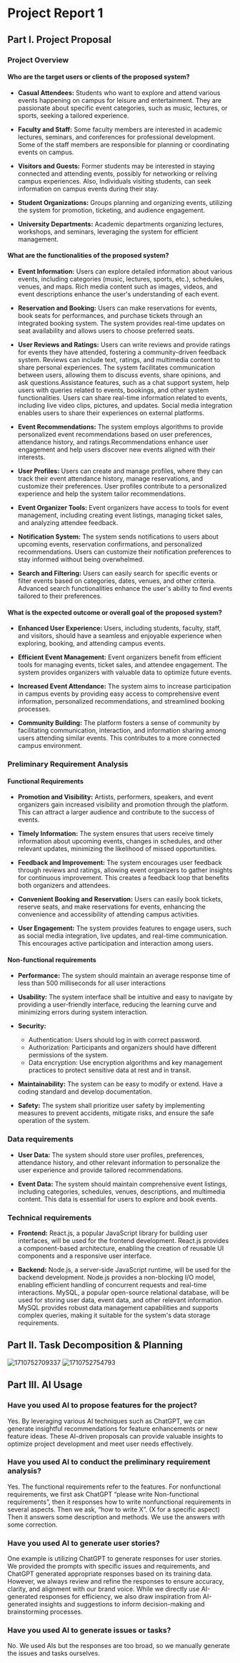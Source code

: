 # Project Report 1

## Part I. Project Proposal

### Project Overview

#### Who are the target users or clients of the proposed system?

* **Casual Attendees:**
 Students who want to explore and attend various events happening on campus for leisure and entertainment. They are passionate about specific event categories, such as music, lectures, or sports, seeking a tailored experience.

* **Faculty and Staff:**
 Some faculty members are interested in academic lectures, seminars, and conferences for professional development. Some of the staff members are responsible for planning or coordinating events on campus.

* **Visitors and Guests:**
 Former students may be interested in staying connected and attending events, possibly for networking or reliving campus experiences. Also, Individuals visiting students, can seek information on campus events during their stay.

* **Student Organizations:**
  Groups planning and organizing events, utilizing the system for promotion, ticketing, and audience engagement.

* **University Departments:**
  Academic departments organizing lectures, workshops, and seminars, leveraging the system for efficient management.

#### What are the functionalities of the proposed system?

* **Event Information:**
  Users can explore detailed information about various events, including categories (music, lectures, sports, etc.), schedules, venues, and maps. Rich media content such as images, videos, and event descriptions enhance the user's understanding of each event.
  
* **Reservation and Booking:**
  Users can make reservations for events, book seats for performances, and purchase tickets through an integrated booking system. The system provides real-time updates on seat availability and allows users to choose preferred seats.

* **User Reviews and Ratings:**
  Users can write reviews and provide ratings for events they have attended, fostering a community-driven feedback system. Reviews can include text, ratings, and multimedia content to share personal experiences. The system facilitates communication between users, allowing them to discuss events, share opinions, and ask questions.Assistance features, such as a chat support system, help users with queries related to events, bookings, and other system functionalities. Users can share real-time information related to events, including live video clips, pictures, and updates. Social media integration enables users to share their experiences on external platforms.

* **Event Recommendations:**
  The system employs algorithms to provide personalized event recommendations based on user preferences, attendance history, and ratings.Recommendations enhance user engagement and help users discover new events aligned with their interests.

* **User Profiles:**
  Users can create and manage profiles, where they can track their event attendance history, manage reservations, and customize their preferences. User profiles contribute to a personalized experience and help the system tailor recommendations.

* **Event Organizer Tools:**
  Event organizers have access to tools for event management, including creating event listings, managing ticket sales, and analyzing attendee feedback.

* **Notification System:**
  The system sends notifications to users about upcoming events, reservation confirmations, and personalized recommendations. Users can customize their notification preferences to stay informed without being overwhelmed.

* **Search and Filtering:**
  Users can easily search for specific events or filter events based on categories, dates, venues, and other criteria. Advanced search functionalities enhance the user's ability to find events tailored to their preferences.

#### What is the expected outcome or overall goal of the proposed system?

* **Enhanced User Experience:**
  Users, including students, faculty, staff, and visitors, should have a seamless and enjoyable experience when exploring, booking, and attending campus events.

* **Efficient Event Management:**
  Event organizers benefit from efficient tools for managing events, ticket sales, and attendee engagement. The system provides organizers with valuable data to optimize future events.

* **Increased Event Attendance:**
  The system aims to increase participation in campus events by providing easy access to comprehensive event information, personalized recommendations, and streamlined booking processes.

* **Community Building:**
  The platform fosters a sense of community by facilitating communication, interaction, and information sharing among users attending similar events. This contributes to a more connected campus environment.

### Preliminary Requirement Analysis

#### Functional Requirements

* **Promotion and Visibility:**
  Artists, performers, speakers, and event organizers gain increased visibility and promotion through the platform. This can attract a larger audience and contribute to the success of events.

* **Timely Information:**
  The system ensures that users receive timely information about upcoming events, changes in schedules, and other relevant updates, minimizing the likelihood of missed opportunities.

* **Feedback and Improvement:**
  The system encourages user feedback through reviews and ratings, allowing event organizers to gather insights for continuous improvement. This creates a feedback loop that benefits both organizers and attendees.

* **Convenient Booking and Reservation:**
  Users can easily book tickets, reserve seats, and make reservations for events, enhancing the convenience and accessibility of attending campus activities.

* **User Engagement:**
  The system provides features to engage users, such as social media integration, live updates, and real-time communication. This encourages active participation and interaction among users.

#### Non-functional requirements

* **Performance:**
  The system should maintain an average response time of less than 500 milliseconds for all user interactions

* **Usability:**
  The system interface shall be intuitive and easy to navigate by providing a user-friendly interface, reducing the learning curve and minimizing errors during system interaction.

* **Security:**
  * Authentication: Users should log in with correct password.
  * Authorization: Participants and organizers should have different permissions of the system.
  * Data encryption: Use encryption algorithms and key management practices to protect sensitive data at rest and in transit.

* **Maintainability:**
The system can be easy to modify or extend. Have a coding standard and develop documentation.

* **Safety:**
The system shall prioritize user safety by implementing measures to prevent accidents, mitigate risks, and ensure the safe operation of the system.

### Data requirements

* **User Data:**
  The system should store user profiles, preferences, attendance history, and other relevant information to personalize the user experience and provide tailored recommendations.

* **Event Data:**
  The system should maintain comprehensive event listings, including categories, schedules, venues, descriptions, and multimedia content. This data is essential for users to explore and book events.

### Technical requirements

* **Frontend:**
  React.js, a popular JavaScript library for building user interfaces, will be used for the frontend development. React.js provides a component-based architecture, enabling the creation of reusable UI components and a responsive user interface.

* **Backend:**
  Node.js, a server-side JavaScript runtime, will be used for the backend development. Node.js provides a non-blocking I/O model, enabling efficient handling of concurrent requests and real-time interactions.
  MySQL, a popular open-source relational database, will be used for storing user data, event data, and other relevant information. MySQL provides robust data management capabilities and supports complex queries, making it suitable for the system's data storage requirements.

## Part II. Task Decomposition & Planning

![1710752709337](image/report1-34/1710752709337.png)
![1710752754793](image/report1-34/1710752754793.png)

## Part III. AI Usage

### Have you used AI to propose features for the project?

Yes. By leveraging various AI techniques such as ChatGPT, we can generate insightful recommendations for feature enhancements or new feature ideas. These AI-driven proposals can provide valuable insights to optimize project development and meet user needs effectively.

### Have you used AI to conduct the preliminary requirement analysis?

Yes. The functional requirements refer to the features. For nonfunctional requirements, we first ask ChatGPT “please write Non-functional requirements”, then it responses how to write nonfunctional requirements in several aspects. Then we ask, “how to write X”. (X for a specific aspect) Then it answers some description and methods. We use the answers with some correction.

### Have you used AI to generate user stories?

One example is utilizing ChatGPT to generate responses for user stories. We provided the prompts with specific issues and requirements, and ChatGPT generated appropriate responses based on its training data. However, we always review and refine the responses to ensure accuracy, clarity, and alignment with our brand voice. While we directly use AI-generated responses for efficiency, we also draw inspiration from AI-generated insights and suggestions to inform decision-making and brainstorming processes.

### Have you used AI to generate issues or tasks?

No. We used AIs but the responses are too broad, so we manually generate the issues and tasks ourselves.
